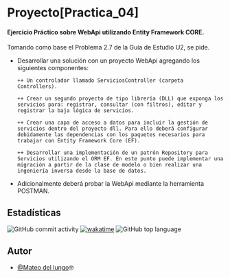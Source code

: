 
# Proyecto[Practica_04]

#### Ejercicio Práctico sobre WebApi utilizando Entity Framework CORE.

Tomando como base el Problema 2.7 de la Guía de Estudio U2, se pide.

- Desarrollar una solución con un proyecto WebApi agregando los siguientes componentes:

      ++ Un controlador llamado ServiciosController (carpeta Controllers).
      
      ++ Crear un segundo proyecto de tipo librería (DLL) que exponga los servicios para: registrar, consultar (con filtros), editar y registrar la baja lógica de servicios.

      ++ Crear una capa de acceso a datos para incluir la gestión de servicios dentro del proyecto dll. Para ello deberá configurar debidamente las dependencias con los paquetes necesarios para trabajar con Entity Framework Core (EF).

      ++ Desarrollar una implementación de un patrón Repository para Servicios utilizando el ORM EF. En este punto puede implementar una migración a partir de la clase de modelo o bien realizar una ingeniería inversa desde la base de datos.

- Adicionalmente deberá probar la WebApi mediante la herramienta POSTMAN.

  
## Estadísticas

![GitHub commit activity](https://img.shields.io/github/commit-activity/t/Mateo00DelLungo/Practico_04)
[![wakatime](https://wakatime.com/badge/user/ecb456c5-1b67-4281-9da9-456ba4d60a8e/project/5edad396-f508-4550-9894-e93da3ce596c.svg)](https://wakatime.com/badge/user/ecb456c5-1b67-4281-9da9-456ba4d60a8e/project/5edad396-f508-4550-9894-e93da3ce596c)
![GitHub top language](https://img.shields.io/github/languages/top/Mateo00DelLungo/Practico_04)


## Autor

- [@Mateo del lungo](https://github.com/Mudo0)🤓


